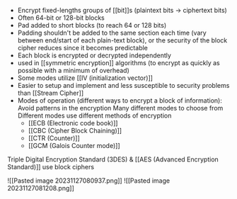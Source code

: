 - Encrypt fixed-lengths groups of [[bit]]s (plaintext bits -> ciphertext bits)
- Often 64-bit or 128-bit blocks
- Pad added to short blocks (to reach 64 or 128 bits)
- Padding shouldn't be added to the same section each time (vary between end/start of each plain-text block), or the security of the block cipher reduces since it becomes predictable
- Each block is encrypted or decrypted independently
- used in [[symmetric encryption]] algorithms (to encrypt as quickly as possible with a minimum of overhead)
- Some modes utilize [[IV (initialization vector)]]
- Easier to setup and implement and less susceptible to security problems than [[Stream Cipher]]
- Modes of operation (different ways to encrypt a block of information):
  Avoid patterns in the encryption
  Many different modes to choose from
  Different modes use different methods of encryption
  - [[ECB (Electronic code book)]]
  - [[CBC (Cipher Block Chaining)]]
  - [[CTR (Counter)]]
  - [[GCM (Galois Counter mode)]]

Triple Digital Encryption Standard (3DES) & [[AES (Advanced Encryption Standard)]] use block ciphers

  ![[Pasted image 20231127080937.png]]
  ![[Pasted image 20231127081208.png]]